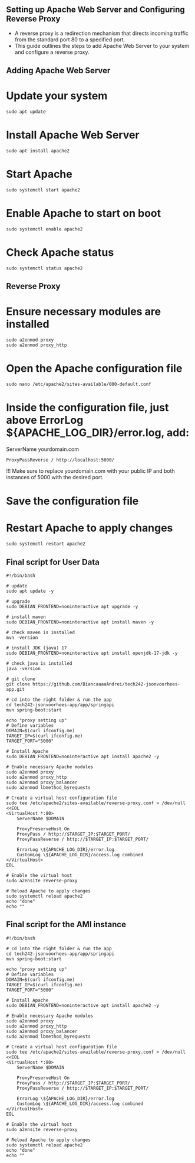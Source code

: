 ## Setting up Apache Web Server and Configuring Reverse Proxy
- A reverse proxy is a redirection mechanism that directs incoming traffic from the standard port 80 to a specified port. 
- This guide outlines the steps to add Apache Web Server to your system and configure a reverse proxy.

## Adding Apache Web Server

# Update your system
```
sudo apt update
```

# Install Apache Web Server
```
sudo apt install apache2
```

# Start Apache
```
sudo systemctl start apache2
```

# Enable Apache to start on boot
```
sudo systemctl enable apache2
```

# Check Apache status
```
sudo systemctl status apache2
```

## Reverse Proxy
# Ensure necessary modules are installed
```
sudo a2enmod proxy
sudo a2enmod proxy_http
```

# Open the Apache configuration file
```
sudo nano /etc/apache2/sites-available/000-default.conf
```

# Inside the configuration file, just above ErrorLog ${APACHE_LOG_DIR}/error.log, add:
ServerName yourdomain.com

```ProxyPass / http://localhost:5000/
ProxyPassReverse / http://localhost:5000/
```

!!! Make sure to replace yourdomain.com with your public IP and both instances of 5000 with the desired port.

# Save the configuration file

# Restart Apache to apply changes
```
sudo systemctl restart apache2
```

## Final script for User Data
```
#!/bin/bash

# update
sudo apt update -y

# upgrade
sudo DEBIAN_FRONTEND=noninteractive apt upgrade -y

# install maven
sudo DEBIAN_FRONTEND=noninteractive apt install maven -y

# check maven is installed
mvn -version

# install JDK (java) 17
sudo DEBIAN_FRONTEND=noninteractive apt install openjdk-17-jdk -y

# check java is installed
java -version

# git clone
git clone https://github.com/BiancaaaaAndrei/tech242-jsonvoorhees-app.git

# cd into the right folder & run the app
cd tech242-jsonvoorhees-app/app/springapi
mvn spring-boot:start

echo "proxy setting up"
# Define variables
DOMAIN=$(curl ifconfig.me)
TARGET_IP=$(curl ifconfig.me)
TARGET_PORT="5000"

# Install Apache
sudo DEBIAN_FRONTEND=noninteractive apt install apache2 -y

# Enable necessary Apache modules
sudo a2enmod proxy
sudo a2enmod proxy_http
sudo a2enmod proxy_balancer
sudo a2enmod lbmethod_byrequests

# Create a virtual host configuration file
sudo tee /etc/apache2/sites-available/reverse-proxy.conf > /dev/null <<EOL
<VirtualHost *:80>
    ServerName $DOMAIN

    ProxyPreserveHost On
    ProxyPass / http://$TARGET_IP:$TARGET_PORT/
    ProxyPassReverse / http://$TARGET_IP:$TARGET_PORT/

    ErrorLog \${APACHE_LOG_DIR}/error.log
    CustomLog \${APACHE_LOG_DIR}/access.log combined
</VirtualHost>
EOL

# Enable the virtual host
sudo a2ensite reverse-proxy

# Reload Apache to apply changes
sudo systemctl reload apache2
echo "done"
echo ""
```
## Final script for the AMI instance

```
#!/bin/bash

# cd into the right folder & run the app
cd tech242-jsonvoorhees-app/app/springapi
mvn spring-boot:start

echo "proxy setting up"
# Define variables
DOMAIN=$(curl ifconfig.me)
TARGET_IP=$(curl ifconfig.me)
TARGET_PORT="5000"

# Install Apache
sudo DEBIAN_FRONTEND=noninteractive apt install apache2 -y

# Enable necessary Apache modules
sudo a2enmod proxy
sudo a2enmod proxy_http
sudo a2enmod proxy_balancer
sudo a2enmod lbmethod_byrequests

# Create a virtual host configuration file
sudo tee /etc/apache2/sites-available/reverse-proxy.conf > /dev/null <<EOL
<VirtualHost *:80>
    ServerName $DOMAIN

    ProxyPreserveHost On
    ProxyPass / http://$TARGET_IP:$TARGET_PORT/
    ProxyPassReverse / http://$TARGET_IP:$TARGET_PORT/

    ErrorLog \${APACHE_LOG_DIR}/error.log
    CustomLog \${APACHE_LOG_DIR}/access.log combined
</VirtualHost>
EOL

# Enable the virtual host
sudo a2ensite reverse-proxy

# Reload Apache to apply changes
sudo systemctl reload apache2
echo "done"
echo ""
```
